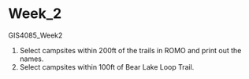 # Week_2
GIS4085_Week2
1) Select campsites within 200ft of the trails in ROMO and print out the names.
2) Select campsites within 100ft of Bear Lake Loop Trail.
